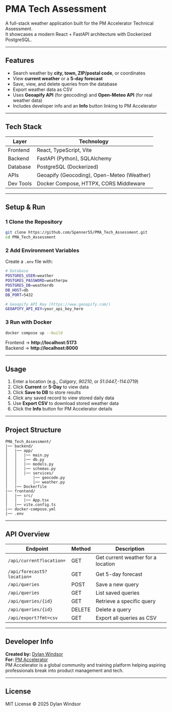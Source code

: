 # PMA Tech Assessment

A full-stack weather application built for the PM Accelerator Technical Assessment.  
It showcases a modern React + FastAPI architecture with Dockerized PostgreSQL.

---

## Features

- Search weather by **city, town, ZIP/postal code**, or coordinates  
- View **current weather** or a **5-day forecast**  
- Save, view, and delete queries from the database  
- Export weather data as CSV  
- Uses **Geoapify API** (for geocoding) and **Open-Meteo API** (for real weather data)  
- Includes developer info and an **Info** button linking to PM Accelerator

---

## Tech Stack

| Layer | Technology |
|-------|-------------|
| Frontend | React, TypeScript, Vite |
| Backend | FastAPI (Python), SQLAlchemy |
| Database | PostgreSQL (Dockerized) |
| APIs | Geoapify (Geocoding), Open-Meteo (Weather) |
| Dev Tools | Docker Compose, HTTPX, CORS Middleware |

---

## Setup & Run

### 1️ Clone the Repository
```bash
git clone https://github.com/Spenner55/PMA_Tech_Assessment.git
cd PMA_Tech_Assessment
```

### 2️ Add Environment Variables
Create a `.env` file with:
```bash
# Database
POSTGRES_USER=weather
POSTGRES_PASSWORD=weatherpw
POSTGRES_DB=weatherdb
DB_HOST=db
DB_PORT=5432

# Geoapify API Key (https://www.geoapify.com/)
GEOAPIFY_API_KEY=your_api_key_here
```

### 3 Run with Docker
```bash
docker compose up --build
```

Frontend → **http://localhost:5173**  
Backend → **http://localhost:8000**

---

## Usage

1. Enter a location (e.g., *Calgary*, *90210*, or *51.0447,-114.0719*)  
2. Click **Current** or **5-Day** to view data  
3. Click **Save to DB** to store results  
4. Click any saved record to view stored daily data  
5. Use **Export CSV** to download stored weather data  
6. Click the **Info** button for PM Accelerator details

---

## Project Structure

```
PMA_Tech_Assessment/
|── backend/
│   |── app/
│   │   |── main.py
│   │   |── db.py
│   │   |── models.py
│   │   |── schemas.py
│   │   |── services/
│   │       |── geocode.py
│   │       |── weather.py
│   |── Dockerfile
|── frontend/
│   |── src/
│   │   |── App.tsx
│   |── vite.config.ts
|── docker-compose.yml
|── .env
```

---

## API Overview

| Endpoint | Method | Description |
|-----------|---------|-------------|
| `/api/current?location=` | GET | Get current weather for a location |
| `/api/forecast5?location=` | GET | Get 5-day forecast |
| `/api/queries` | POST | Save a new query |
| `/api/queries` | GET | List saved queries |
| `/api/queries/{id}` | GET | Retrieve a specific query |
| `/api/queries/{id}` | DELETE | Delete a query |
| `/api/export?fmt=csv` | GET | Export all queries as CSV |

---

## Developer Info

**Created by:** [Dylan Windsor](https://www.linkedin.com/in/dylan-windsor-13526a262/)  
**For:** [PM Accelerator](https://www.linkedin.com/company/product-manager-accelerator)  
PM Accelerator is a global community and training platform helping aspiring professionals break into product management and tech.

---

## License

MIT License © 2025 Dylan Windsor
